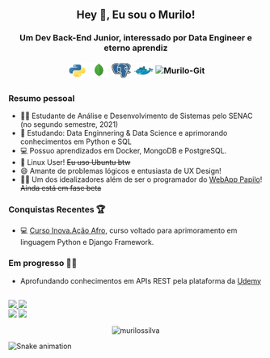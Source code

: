 <h2 align="center"> Hey 👋, Eu sou o Murilo!
<h3 align="center"> Um Dev Back-End Junior, interessado por Data Engineer e eterno aprendiz   
<div style="display: inline_block"><br>
  <img align="center" alt="Murilo-Python" height="30" width="40" src="https://raw.githubusercontent.com/devicons/devicon/master/icons/python/python-original.svg">
  <img align="center" alt="Murilo-Mongo" height="30" width="40" src="https://raw.githubusercontent.com/devicons/devicon/master/icons/mongodb/mongodb-original.svg">
  <img align="center" alt="Murilo-Postgre" height="30" width="40" src="https://raw.githubusercontent.com/devicons/devicon/master/icons/postgresql/postgresql-original.svg">
  <img align="center" alt="Murilo-Docker" height="30" width="40" src="https://raw.githubusercontent.com/devicons/devicon/master/icons/docker/docker-original.svg">
  <img align="center" alt="Murilo-Git" height="30" width="40" src="https://raw.githubusercontent.com/jmnote/z-icons/master/svg/git.svg">
</div>

  ##
 <h3 align="left"> Resumo pessoal</h3>
   
-  👨‍💻 Estudante de Análise e Desenvolvimento de Sistemas pelo SENAC (no segundo semestre, 2021)
-  🌱 Estudando: Data Enginnering & Data Science e aprimorando conhecimentos em Python e SQL 
-  💻 Possuo aprendizados em Docker, MongoDB e PostgreSQL.
-  🐧 Linux User! ~~Eu uso Ubuntu btw~~
-  😄 Amante de problemas lógicos e entusiasta de UX Design!
-  👨‍🏫 Um dos idealizadores além de ser o programador do [WebApp Papilo](http://papilo.com.br/)! ~~Ainda está em fase beta~~
  
  <h3 aligh="left"> Conquistas Recentes 🏆</h3>
  
- 💻 [Curso Inova.Ação Afro](https://www.linkedin.com/feed/update/urn:li:activity:6871471952826023936/), curso voltado para aprimoramento em linguagem Python e Django Framework.

<h3 align="left"> Em progresso 🏃‍♂️</h3>
  
-  Aprofundando conhecimentos em APIs REST pela plataforma da [Udemy](https://www.udemy.com/course/criando-apis-rest-com-django-rest-framework-essencial/learn/lecture/17827716?start=15#overview)

##
 <div>
  <a href="https://github.com/murilossilva">
  <img height="150em" src="https://github-readme-stats.vercel.app/api?username=murilossilva&show_icons=true&theme=dark&include_all_commits=true&count_private=true"/>
  <img height="150em" src="https://github-readme-stats.vercel.app/api/top-langs/?username=murilossilva&layout=compact&langs_count=7&theme=dark"/>
</div>
   <div> 
  <a href = "mailto:murilossilva@usp.br"><img src="https://img.shields.io/badge/Gmail-D14836?style=for-the-badge&logo=gmail&logoColor=white" target="_blank"></a>
  <a href="https://www.linkedin.com/in/murilossilva" target="_blank"><img src="https://img.shields.io/badge/-LinkedIn-%230077B5?style=for-the-badge&logo=linkedin&logoColor=white" target="_blank"></a> 
   <p align="center"> <img src="https://komarev.com/ghpvc/?username=murilossilva&label=Profile%20views&color=0e75b6&style=flat" alt="murilossilva" /> </p>

![Snake animation](https://github.com/murilossilva/murilossilva/blob/output/github-contribution-grid-snake.svg)
